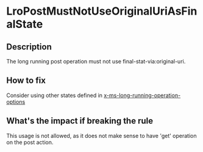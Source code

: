 # LroPostMustNotUseOriginalUriAsFinalState

## Description

The long running post operation must not use final-stat-via:original-uri.

## How to fix

Consider using other states defined in [x-ms-long-running-operation-options](https://github.com/Azure/autorest/tree/main/docs/extensions#x-ms-long-running-operation-options)

## What's the impact if breaking the rule

This usage is not allowed, as it does not make sense to have 'get' operation on the post action.
